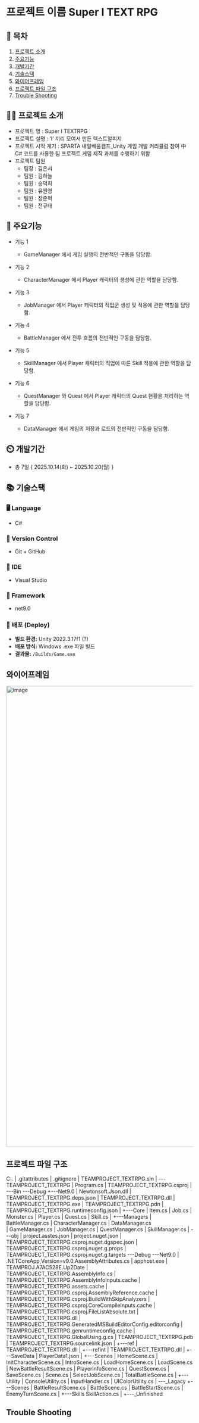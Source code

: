 # 프로젝트 이름 Super I TEXT RPG


## 📖 목차
1. [프로젝트 소개](#프로젝트-소개)
2. [주요기능](#주요기능)
3. [개발기간](#개발기간)
4. [기술스택](#기술스택)
5. [와이어프레임](#와이어프레임)
6. [프로젝트 파일 구조](#프로젝트-파일-구조)
7. [Trouble Shooting](#trouble-shooting)


## 👨‍🏫 프로젝트 소개
- 프로젝트 명 : Super I TEXTRPG
- 프로젝트 설명 : ‘I’ 끼리 모여서 만든 텍스트알피지
- 프로젝트 시작 계기 : SPARTA 내일배움캠프_Unity 게임 개발 커리큘럼 참여 中 C# 코드를 사용한 팀 프로젝트 게임 제작 과제를 수행하기 위함
- 프로젝트 팀원
    - 팀장 : 김은서
    - 팀원 : 김하늘
    - 팀원 : 송덕희
    - 팀원 : 유원영
    - 팀원 : 장준혁
    - 팀원 : 전규태


## 💜 주요기능

- 기능 1
    - GameManager 에서 게임 실행의 전반적인 구동을 담당함.

- 기능 2
    - CharacterManager 에서 Player 캐릭터의 생성에 관한 역할을 담당함.

- 기능 3
    - JobManager 에서 Player 캐릭터의 직업군 생성 및 적용에 관한 역할을 담당함.

- 기능 4
    - BattleManager 에서 전투 흐름의 전반적인 구동을 담당함.

- 기능 5
    - SkillManager 에서 Player 캐릭터의 직업에 따른 Skill 적용에 관한 역할을 담당함.

- 기능 6
    - QuestManager 와 Quest 에서 Player 캐릭터의 Quest 현황을 처리하는 역할을 담당함.

- 기능 7
    - DataManager 에서 게임의 저장과 로드의 전반적인 구동을 담당함.


## ⏲️ 개발기간
- 총 7일   { 2025.10.14(화) ~ 2025.10.20(월) }


## 📚️ 기술스택


### 🖥️ Language
*  C#


### 🔧 Version Control
*  Git + GitHub


### 🧩 IDE
* Visual Studio


### 🧰 Framework
* net9.0


### 🚀 배포 (Deploy)
- **빌드 환경:** Unity 2022.3.17f1 (?)
- **배포 방식:** Windows .exe 파일 빌드
- **결과물:** `/Builds/Game.exe`


## 와이어프레임
<img width="2006" height="1238" alt="image" src="https://github.com/user-attachments/assets/4858b92b-8bab-4899-b783-f348a899d826" />


## 프로젝트 파일 구조
C:.
|   .gitattributes
|   .gitignore
|   TEAMPROJECT_TEXTRPG.sln
|
\---TEAMPROJECT_TEXTRPG
    |   Program.cs
    |   TEAMPROJECT_TEXTRPG.csproj
    |
    \---Bin
        \---Debug
            +---Net9.0
            |       Newtonsoft.Json.dll
            |       TEAMPROJECT_TEXTRPG.deps.json
            |       TEAMPROJECT_TEXTRPG.dll
            |       TEAMPROJECT_TEXTRPG.exe
            |       TEAMPROJECT_TEXTRPG.pdn
            |       TEAMPROJECT_TEXTRPG.runtimeconfig.json
    |
    +---Core
    |       Item.cs
    |       Job.cs
    |       Monster.cs
    |       Player.cs
    |       Quest.cs
    |       Skill.cs
    |
    +---Managers
    |       BattleManager.cs
    |       CharacterManager.cs
    |       DataManager.cs    
    |       GameManager.cs
    |       JobManager.cs
    |       QuestManager.cs
    |       SkillManager.cs
    |
    \---obj
    |       project.asstes.json
    |       project.nuget.json
    |       TEAMPROJECT_TEXTRPG.csproj.nuget.dgspec.json
    |       TEAMPROJECT_TEXTRPG.csproj.nuget.g.props
    |       TEAMPROJECT_TEXTRPG.csproj.nuget.g.targets
        \---Debug
            \---Net9.0
            |       .NETCoreApp,Version=v9.0.AssemblyAttributes.cs
            |       apphost.exe
            |       TEAMPROJ.A7AC528E.Up2Date
            |       TEAMPROJECT_TEXTRPG.AssemblyInfo.cs
            |       TEAMPROJECT_TEXTRPG.AssemblyInfoInputs.cache
            |       TEAMPROJECT_TEXTRPG.assets.cache
            |       TEAMPROJECT_TEXTRPG.csproj.AssemblyReference.cache
            |       TEAMPROJECT_TEXTRPG.csproj.BuildWithSkipAnalyzers
            |       TEAMPROJECT_TEXTRPG.csproj.CoreCompileInputs.cache
            |       TEAMPROJECT_TEXTRPG.csproj.FileListAbsolute.txt
            |       TEAMPROJECT_TEXTRPG.dll
            |       TEAMPROJECT_TEXTRPG.GeneratedMSBuildEditorConfig.editorconfig
            |       TEAMPROJECT_TEXTRPG.genruntimeconfig.cache
            |       TEAMPROJECT_TEXTRPG.GlobalUsing.g.cs
            |       TEAMPROJECT_TEXTRPG.pdb
            |       TEAMPROJECT_TEXTRPG.sourcelink.json
            |
                +---ref
                |       TEAMPROJECT_TEXTRPG.dll
                |
                +---refint
                |       TEAMPROJECT_TEXTRPG.dll
    |
    +---SaveData
    |       PlayerData1.json
    |
    +---Scenes
    |       HomeScene.cs
    |       InitCharacterScene.cs
    |       IntroScene.cs
    |       LoadHomeScene.cs
    |       LoadScene.cs
    |       NewBattleResultScene.cs
    |       PlayerInfoScene.cs
    |       QuestScene.cs
    |       SaveScene.cs
    |       Scene.cs
    |       SelectJobScene.cs
    |       TotalBattleScene.cs
    |
    +---Utility
    |       ConsoleUtility.cs
    |       InputHandler.cs
    |       UIColorUtility.cs
    |
    \---_Lagacy
        +---Scenes
        |       BattleResultScene.cs
        |       BattleScene.cs
        |       BattleStartScene.cs
        |       EnemyTurnScene.cs
        |
        +---Skills
                SkillAction.cs
    |
    +---_Unfinished


## Trouble Shooting
